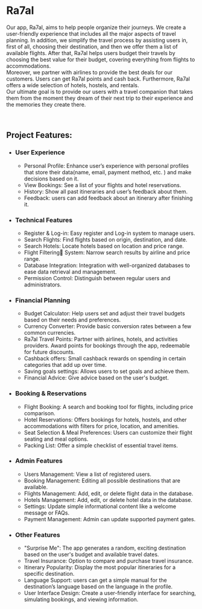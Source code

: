# Ra7al

Our app, Ra7al, aims to help people organize their journeys. We create a user-friendly experience that includes all the major aspects of travel planning. In addition, we simplify the travel process by assisting users in, first of all, choosing their destination, and then we offer them a list of available flights. After that, Ra7al helps users budget their travels by choosing the best value for their budget, covering everything from flights to accommodations. <br>
Moreover, we partner with airlines to provide the best deals for our customers. Users can get Ra7al points and cash back. Furthermore, Ra7al offers a wide selection of hotels, hostels, and rentals.<br>
Our ultimate goal is to provide our users with a travel companion that takes them from the moment they dream of their next trip to their experience and the memories they create there. <be>

<br>

## Project Features:

- ### User Experience

  * Personal Profile: Enhance user’s experience with personal profiles that store their data(name, email, payment method, etc. ) and make decisions based on it.
  * View Bookings: See a list of your flights and hotel reservations.
  * History: Show all past itineraries and user’s feedback about them.
  * Feedback: users can add feedback about an itinerary after finishing it.


- ### Technical Features

  * Register & Log-in: Easy register and Log-in system to manage users.
  * Search Flights: Find flights based on origin, destination, and date.
  * Search Hotels: Locate hotels based on location and price range.
  * Flight Filtering ٍSystem: Narrow search results by airline and price range.
  * Database Integration: Integration with well-organized databases to ease data retrieval and management.
  * Permission Control: Distinguish between regular users and administrators.


- ### Financial Planning

  * Budget Calculator: Help users set and adjust their travel budgets based on their needs and preferences.
  * Currency Converter: Provide basic conversion rates between a few common currencies.
  * Ra7al Travel Points: Partner with airlines, hotels, and activities providers. Award points for bookings through the app, redeemable for future discounts.
  * Cashback offers: Small cashback rewards on spending in certain categories that add up over time.
  * Saving goals settings: Allows users to set goals and achieve them.
  * Financial Advice: Give advice based on the user's budget.


- ### Booking & Reservations

  * Flight Booking: A search and booking tool for flights, including price comparison.
  * Hotel Reservations: Offers bookings for hotels, hostels, and other accommodations with filters for price, location, and amenities.
  * Seat Selection & Meal Preferences: Users can customize their flight seating and meal options.
  * Packing List: Offer a simple checklist of essential travel items.


- ### Admin Features

  * Users Management: View a list of registered users.
  * Booking Management: Editing all possible destinations that are available.
  * Flights Management: Add, edit, or delete flight data in the database.
  * Hotels Management: Add, edit, or delete hotel data in the database.
  * Settings: Update simple informational content like a welcome message or FAQs.
  * Payment Management: Admin can update supported payment gates.


- ### Other Features

  * "Surprise Me": The app generates a random, exciting destination based on the user's budget and available travel dates.
  * Travel Insurance: Option to compare and purchase travel insurance.
  * Itinerary Popularity: Display the most popular itineraries for a specific destination.
  * Language Support: users can get a simple manual for the destination’s language based on the language in the profile.
  * User Interface Design: Create a user-friendly interface for searching, simulating bookings, and viewing information.
